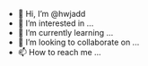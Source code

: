 - 👋 Hi, I’m @hwjadd
- 👀 I’m interested in ...
- 🌱 I’m currently learning ...
- 💞️ I’m looking to collaborate on ...
- 📫 How to reach me ...

<!---
hwjadd/hwjadd is a ✨ special ✨ repository because its `README.md` (this file) appears on your GitHub profile.
You can click the Preview link to take a look at your changes.
--->

